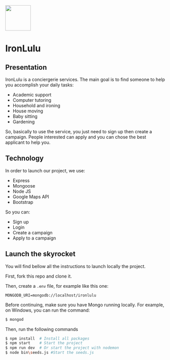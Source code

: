 <img src="http://ironlulu.herokuapp.com/images/logo.png" height="80">

# IronLulu

## Presentation

<p>IronLulu is a conciergerie services. The main goal is to find someone to help you accomplish your daily tasks:</p> 
<ul>
  <li>Academic support</li>
  <li>Computer tutoring</li>
  <li>Household and ironing</li>
  <li>House moving</li>
  <li>Baby sitting</li>
  <li>Gardening</li>
</ul>
So, basically to use the service, you just need to sign up then create a campaign.
People interested can apply and you can chose the best applicant to help you.

<h2>Technology</h2>
<p>In order to launch our project, we use:</p>
<ul>
  <li>Express</li>
  <li>Mongoose</li>
  <li>Node JS</li>
  <li>Google Maps API</li>
  <li>Bootstrap</li>
</ul>

So you can: 
<ul>
<li>Sign up</li>
<li>Login</li>
<li>Create a campaign</li>
<li>Apply to a campaign</li>
</ul>


## Launch the skyrocket

You will find bellow all the instructions to launch locally the project.

First, fork this repo and clone it.

Then, create a `.env` file, for example like this one:
```
MONGODB_URI=mongodb://localhost/ironlulu
```

Before continuing, make sure you have Mongo running locally. For example, on Windows, you can run the command:
```sh
$ mongod
```


Then, run the following commands
```sh
$ npm install  # Install all packages
$ npm start    # Start the project
$ npm run dev  # Or start the project with nodemon
$ node bin\seeds.js #Start the seeds.js
```
